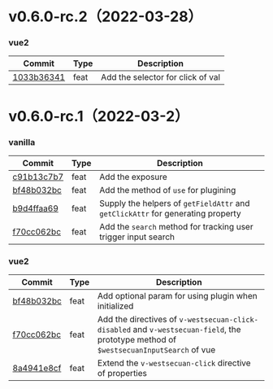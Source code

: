 <!--
 * @Author: 周长升
 * @Date: 2022-02-21 11:10:04
 * @LastEditTime: 2022-03-28 20:17:54
 * @LastEditors: 周长升
 * @Description:
-->

# v0.6.0-rc.2（2022-03-28）

### vue2

| Commit | Type | Description |
| -- | -- | -- |
| [1033b36341](https://github.com/westSecu/westsecuan/commit/1033b363410dda4ae2eb36428de3102cd08d0f9a)  | feat | Add the selector for click of val |


# v0.6.0-rc.1（2022-03-2）

### vanilla

| Commit | Type | Description |
| -- | -- | -- |
| [c91b13c7b7](https://github.com/westSecu/westsecuan/commit/c91b13c7b7ad161938e399af6be95677413a6a1b) | feat | Add the exposure |
| [bf48b032bc](https://github.com/westSecu/westsecuan/commit/7671a1e40d0f2abe1cb7e9d84d5ac47a5adb546a) | feat | Add the method of `use` for plugining |
| [b9d4ffaa69](https://github.com/westSecu/westsecuan/commit/b9d4ffaa6906e52251ea51f2f13c991d47923209) | feat | Supply the helpers of `getFieldAttr` and `getClickAttr` for generating property |
| [f70cc062bc](https://github.com/westSecu/westsecuan/commit/f70cc062bcf361ffe3fa4ac18b9997dc4994d248) | feat | Add the `search` method for tracking user trigger input search |

### vue2

| Commit | Type | Description |
| -- | -- | -- |
| [bf48b032bc](https://github.com/westSecu/westsecuan/commit/7671a1e40d0f2abe1cb7e9d84d5ac47a5adb546a)  | feat | Add optional param for using plugin when initialized |
| [f70cc062bc](https://github.com/westSecu/westsecuan/commit/f70cc062bcf361ffe3fa4ac18b9997dc4994d248) | feat | Add the directives of `v-westsecuan-click-disabled` and `v-westsecuan-field`, the prototype method of `$westsecuanInputSearch` of vue |
| [8a4941e8cf](https://github.com/westSecu/westsecuan/commit/8a4941e8cf50368191e7b31072a2a6fb3bf0d9d8) | feat | Extend the `v-westsecuan-click` directive of properties |
